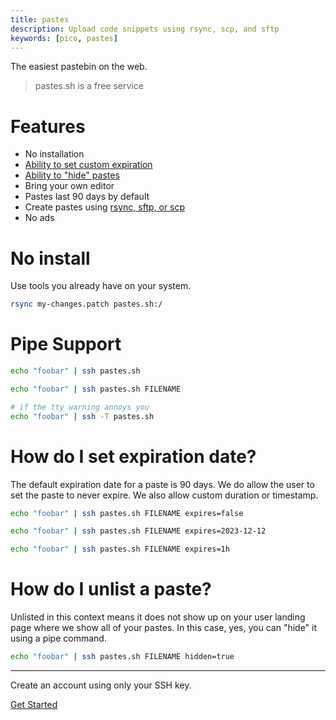 ```yaml
---
title: pastes
description: Upload code snippets using rsync, scp, and sftp
keywords: [pico, pastes]
---
```


The easiest pastebin on the web.

> pastes.sh is a free service

# Features

- No installation
- [Ability to set custom expiration](#how-do-i-set-expiration-date)
- [Ability to "hide" pastes](#how-do-i-unlist-a-paste)
- Bring your own editor
- Pastes last 90 days by default
- Create pastes using [rsync, sftp, or scp](/file-uploads)
- No ads

# No install

Use tools you already have on your system.

```bash
rsync my-changes.patch pastes.sh:/
```

# Pipe Support

```bash
echo "foobar" | ssh pastes.sh

echo "foobar" | ssh pastes.sh FILENAME

# if the tty warning annoys you
echo "foobar" | ssh -T pastes.sh
```

# How do I set expiration date?

The default expiration date for a paste is 90 days. We do allow the user to set
the paste to never expire. We also allow custom duration or timestamp.

```bash
echo "foobar" | ssh pastes.sh FILENAME expires=false

echo "foobar" | ssh pastes.sh FILENAME expires=2023-12-12

echo "foobar" | ssh pastes.sh FILENAME expires=1h
```

# How do I unlist a paste?

Unlisted in this context means it does not show up on your user landing page
where we show all of your pastes. In this case, yes, you can "hide" it using a
pipe command.

```bash
echo "foobar" | ssh pastes.sh FILENAME hidden=true
```

<hr />
<div class="flex flex-col items-center justify-center">
  <p>Create an account using only your SSH key.</p>
  <a href="/getting-started" class="btn-link">Get Started</a>
</div>
